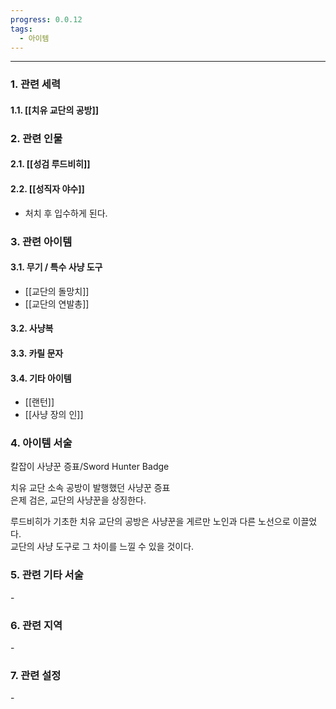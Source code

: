 ```yaml
---
progress: 0.0.12
tags:
  - 아이템
---
```

---
### 1. 관련 세력 
#### 1.1. [[치유 교단의 공방]]

### 2. 관련 인물
#### 2.1. [[성검 루드비히]]
#### 2.2. [[성직자 야수]]
- 처치 후 입수하게 된다.

### 3. 관련 아이템
#### 3.1. 무기 / 특수 사냥 도구
- [[교단의 돌망치]]
- [[교단의 연발총]]
#### 3.2. 사냥복 
#### 3.3. 카릴 문자
#### 3.4. 기타 아이템
- [[랜턴]]
- [[사냥 장의 인]]


### 4. 아이템 서술
칼잡이 사냥꾼 증표/Sword Hunter Badge

치유 교단 소속 공방이 발행했던 사냥꾼 증표  
은제 검은, 교단의 사냥꾼을 상징한다.  
  
루드비히가 기초한 치유 교단의 공방은 사냥꾼을 게르만 노인과 다른 노선으로 이끌었다.  
교단의 사냥 도구로 그 차이를 느낄 수 있을 것이다.

### 5. 관련 기타 서술
\- 
### 6. 관련 지역
\-
### 7. 관련 설정
\-